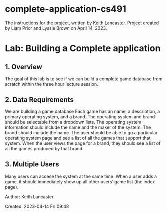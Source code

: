 # complete-application-cs491

The instructions for the project, written by Keith Lancaster. Project created by Liam Prior and Lyssie Brown on April 14, 2023.

# Lab: Building a Complete application

## 1. Overview
The goal of this lab is to see if we can build a complete game database from scratch within the three hour lecture session.

## 2. Data Requirements
We are building a game database
Each game has an name, a description, a primary operating system, and a brand.
The operating system and brand should be selectable from a dropdown lists.
The operating system information should include the name and the maker of the system.
The brand should include the name.
The user should be able to go a particular operating system page and see a list of all the games that support that system.
When the user views the page for a brand, they should see a list of all the games produced by that brand.

## 3. Multiple Users
Many users can accese the system at the same time. When a user adds a game, it should immediately show up all other users’ game list (the index page).

Author: Keith Lancaster

Created: 2023-04-14 Fri 09:48
